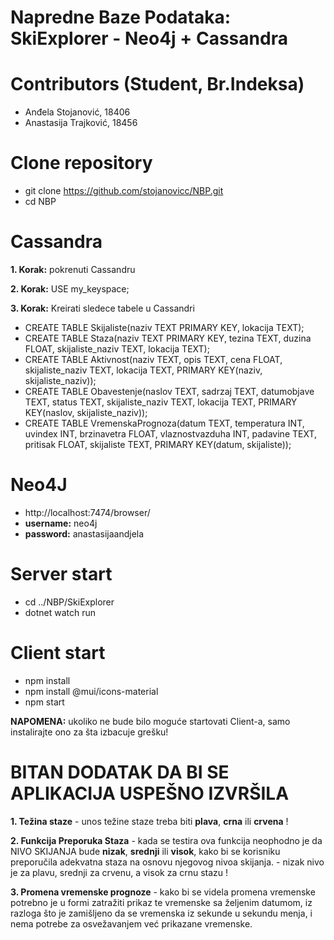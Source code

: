 # Napredne Baze Podataka: SkiExplorer - Neo4j + Cassandra

#  Contributors (Student, Br.Indeksa)
  - Anđela Stojanović, 18406
  - Anastasija Trajković, 18456

# Clone repository
 - git clone https://github.com/stojanovicc/NBP.git
 - cd NBP

# Cassandra
**1. Korak:** pokrenuti Cassandru

**2. Korak:** USE my_keyspace;

**3. Korak:** Kreirati sledece tabele u Cassandri
- CREATE TABLE Skijaliste(naziv TEXT PRIMARY KEY, lokacija TEXT);
- CREATE TABLE Staza(naziv TEXT PRIMARY KEY, tezina TEXT, duzina FLOAT, skijaliste_naziv TEXT, lokacija TEXT);
- CREATE TABLE Aktivnost(naziv TEXT, opis TEXT, cena FLOAT, skijaliste_naziv TEXT, lokacija TEXT, PRIMARY KEY(naziv, skijaliste_naziv));
- CREATE TABLE Obavestenje(naslov TEXT, sadrzaj TEXT, datumobjave TEXT, status TEXT, skijaliste_naziv TEXT, lokacija TEXT, PRIMARY KEY(naslov, skijaliste_naziv));
- CREATE TABLE VremenskaPrognoza(datum TEXT, temperatura INT, uvindex INT, brzinavetra FLOAT, vlaznostvazduha INT, padavine TEXT, pritisak FLOAT, skijaliste TEXT, PRIMARY KEY(datum, skijaliste));

# Neo4J
- http://localhost:7474/browser/
- **username:** neo4j
- **password:** anastasijaandjela

# Server start
  - cd ../NBP/SkiExplorer
  - dotnet watch run

# Client start
  - npm install
  - npm install @mui/icons-material
  - npm start

**NAPOMENA:** ukoliko ne bude bilo moguće startovati Client-a, samo instalirajte ono za šta izbacuje grešku!

# BITAN DODATAK DA BI SE APLIKACIJA USPEŠNO IZVRŠILA
**1. Težina staze**
    - unos težine staze treba biti **plava**, **crna** ili **crvena** !
    
**2. Funkcija Preporuka Staza**
    - kada se testira ova funkcija neophodno je da NIVO SKIJANJA bude **nizak**, **srednji** ili **visok**, kako bi se korisniku preporučila adekvatna staza na osnovu njegovog nivoa skijanja.
    - nizak nivo je za plavu, srednji za crvenu, a visok za crnu stazu !

**3. Promena vremenske prognoze**
    - kako bi se videla promena vremenske potrebno je u formi zatražiti prikaz te vremenske sa željenim datumom, iz razloga što je zamišljeno da se vremenska iz sekunde u sekundu menja, i nema potrebe za osvežavanjem već prikazane vremenske.
